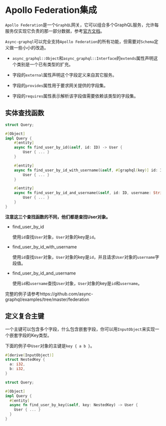 # Apollo Federation集成
 
`Apollo Federation`是一个`GraphQL`网关，它可以组合多个GraphQL服务，允许每服务仅实现它负责的那一部分数据，参考[官方文档](https://www.apollographql.com/docs/apollo-server/federation/introduction)。

`Async-graphql`可以完全支持`Apollo Federation`的所有功能，但需要对`Schema`定义做一些小小的改造。

- `async_graphql::Object`和`async_graphql::Interface`的`extends`属性声明这个类别是一个已有类型的扩充。

- 字段的`external`属性声明这个字段定义来自其它服务。

- 字段的`provides`属性用于要求网关提供的字段集。

- 字段的`requires`属性表示解析该字段值需要依赖该类型的字段集。

## 实体查找函数

```rust
struct Query;

#[Object]
impl Query {
    #[entity]
    async fn find_user_by_id(&self, id: ID) -> User {
        User { ... }
    }

    #[entity]
    async fn find_user_by_id_with_username(&self, #[graphql(key)] id: ID, username: String) -> User {
        User { ... }
    }

    #[entity]
    async fn find_user_by_id_and_username(&self, id: ID, username: String) -> User {
        User { ... }
    }
}
```

**注意这三个查找函数的不同，他们都是查找User对象。**

- find_user_by_id

    使用`id`查找`User`对象，`User`对象的key是`id`。

- find_user_by_id_with_username

    使用`id`查找`User`对象，`User`对象的key是`id`，并且请求`User`对象的`username`字段值。

- find_user_by_id_and_username

    使用`id`和`username`查找`User`对象，`User`对象的key是`id`和`username`。

完整的例子请参考https://github.com/async-graphql/examples/tree/master/federation

## 定义复合主键

一个主键可以包含多个字段，什么包含嵌套字段，你可以用`InputObject`来实现一个嵌套字段的Key类型。

下面的例子中`User`对象的主键是`key { a b }`。

```rust
#[derive(InputObject)]
struct NestedKey {
  a: i32,
  b: i32,
}

struct Query;

#[Object]
impl Query {
  #[entity]
  async fn find_user_by_key(&self, key: NestedKey) -> User {
    User { ... }
  }
}
```
